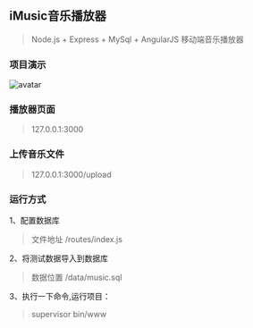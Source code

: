 ## iMusic音乐播放器

> Node.js + Express + MySql + AngularJS 移动端音乐播放器

### 项目演示

![avatar](https://github.com/leeleanlean/node-project/blob/master/node-iMusic/iMusic.gif?raw=true)

### 播放器页面
> 127.0.0.1:3000

### 上传音乐文件
> 127.0.0.1:3000/upload


### 运行方式

1、配置数据库
> 文件地址 /routes/index.js

2、将测试数据导入到数据库
> 数据位置 /data/music.sql

3、执行一下命令,运行项目：
> supervisor bin/www

